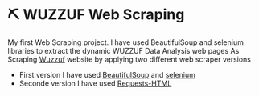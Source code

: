 # :pick: WUZZUF Web Scraping 
My first Web Scraping project. I have used BeautifulSoup and selenium libraries to extract the dynamic WUZZUF Data Analysis web pages
As
Scraping [Wuzzuf](https://wuzzuf.net/jobs/egypt) website by applying two different web scraper versions
- First version I have used [BeautifulSoup](https://www.crummy.com/software/BeautifulSoup/bs4/doc/) and [selenium](https://selenium-python.readthedocs.io/getting-started.html)
- Seconde version I have used [Requests-HTML](https://requests.readthedocs.io/projects/requests-html/en/latest/)

